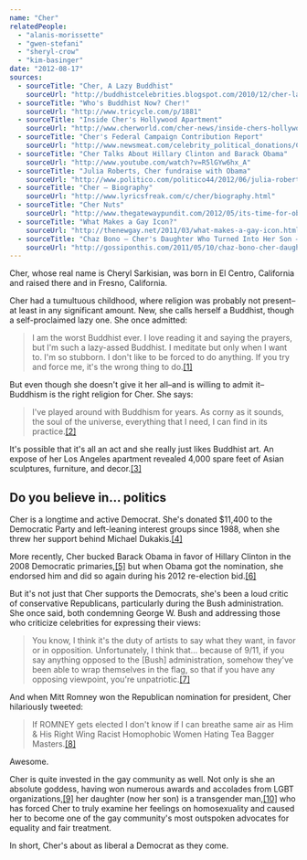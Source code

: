 ```yaml
---
name: "Cher"
relatedPeople:
  - "alanis-morissette"
  - "gwen-stefani"
  - "sheryl-crow"
  - "kim-basinger"
date: "2012-08-17"
sources:
  - sourceTitle: "Cher, A Lazy Buddhist"
    sourceUrl: "http://buddhistcelebrities.blogspot.com/2010/12/cher-lazy-buddhist.html"
  - sourceTitle: "Who's Buddhist Now? Cher!"
    sourceUrl: "http://www.tricycle.com/p/1881"
  - sourceTitle: "Inside Cher's Hollywood Apartment"
    sourceUrl: "http://www.cherworld.com/cher-news/inside-chers-hollywood-apartment/"
  - sourceTitle: "Cher's Federal Campaign Contribution Report"
    sourceUrl: "http://www.newsmeat.com/celebrity_political_donations/Cher.php"
  - sourceTitle: "Cher Talks About Hillary Clinton and Barack Obama"
    sourceUrl: "http://www.youtube.com/watch?v=R5lGYw6hx_A"
  - sourceTitle: "Julia Roberts, Cher fundraise with Obama"
    sourceUrl: "http://www.politico.com/politico44/2012/06/julia-roberts-cher-fundraise-with-obama-125515.html"
  - sourceTitle: "Cher – Biography"
    sourceUrl: "http://www.lyricsfreak.com/c/cher/biography.html"
  - sourceTitle: "Cher Nuts"
    sourceUrl: "http://www.thegatewaypundit.com/2012/05/its-time-for-obama-to-apologize-for-chers-awful-tweets/cher-nuts/"
  - sourceTitle: "What Makes a Gay Icon?"
    sourceUrl: "http://thenewgay.net/2011/03/what-makes-a-gay-icon.html"
  - sourceTitle: "Chaz Bono – Cher's Daughter Who Turned Into Her Son – Talks Sex Change On Oprah"
    sourceUrl: "http://gossiponthis.com/2011/05/10/chaz-bono-cher-daughter-son-talks-sex-change-oprah/"
---
```


Cher, whose real name is Cheryl Sarkisian, was born in El Centro, California and raised there and in Fresno, California.

Cher had a tumultuous childhood, where religion was probably not present–at least in any significant amount. New, she calls herself a Buddhist, though a self-proclaimed lazy one. She once admitted:

>I am the worst Buddhist ever. I love reading it and saying the prayers, but I'm such a lazy-assed Buddhist. I meditate but only when I want to. I'm so stubborn. I don't like to be forced to do anything. If you try and force me, it's the wrong thing to do.<a class="source-citation" href="#http://buddhistcelebrities.blogspot.com/2010/12/cher-lazy-buddhist.html" title="Cher, A Lazy Buddhist">[1]</a>

But even though she doesn't give it her all–and is willing to admit it–Buddhism is the right religion for Cher. She says:

>I've played around with Buddhism for years. As corny as it sounds, the soul of the universe, everything that I need, I can find in its practice.<a class="source-citation" href="#http://www.tricycle.com/p/1881" title="Who&apos;s Buddhist Now? Cher!">[2]</a>

It's possible that it's all an act and she really just likes Buddhist art. An expose of her Los Angeles apartment revealed 4,000 spare feet of Asian sculptures, furniture, and decor.<a class="source-citation" href="#http://www.cherworld.com/cher-news/inside-chers-hollywood-apartment/" title="Inside Cher&apos;s Hollywood Apartment">[3]</a>

## Do you believe in… politics

Cher is a longtime and active Democrat. She's donated $11,400 to the Democratic Party and left-leaning interest groups since 1988, when she threw her support behind Michael Dukakis.<a class="source-citation" href="#http://www.newsmeat.com/celebrity_political_donations/Cher.php" title="Cher&apos;s Federal Campaign Contribution Report">[4]</a>

More recently, Cher bucked Barack Obama in favor of Hillary Clinton in the 2008 Democratic primaries,<a class="source-citation" href="#http://www.youtube.com/watch?v=R5lGYw6hx_A" title="Cher Talks About Hillary Clinton and Barack Obama">[5]</a> but when Obama got the nomination, she endorsed him and did so again during his 2012 re-election bid.<a class="source-citation" href="#http://www.politico.com/politico44/2012/06/julia-roberts-cher-fundraise-with-obama-125515.html" title="Julia Roberts, Cher fundraise with Obama">[6]</a>

But it's not just that Cher supports the Democrats, she's been a loud critic of conservative Republicans, particularly during the Bush administration. She once said, both condemning George W. Bush and addressing those who criticize celebrities for expressing their views:

>You know, I think it's the duty of artists to say what they want, in favor or in opposition. Unfortunately, I think that… because of 9/11, if you say anything opposed to the [Bush] administration, somehow they've been able to wrap themselves in the flag, so that if you have any opposing viewpoint, you're unpatriotic.<a class="source-citation" href="#http://www.lyricsfreak.com/c/cher/biography.html" title="Cher – Biography">[7]</a>

And when Mitt Romney won the Republican nomination for president, Cher hilariously tweeted:

>If ROMNEY gets elected I don't know if I can breathe same air as Him & His Right Wing Racist Homophobic Women Hating Tea Bagger Masters.<a class="source-citation" href="#http://www.thegatewaypundit.com/2012/05/its-time-for-obama-to-apologize-for-chers-awful-tweets/cher-nuts/" title="Cher Nuts">[8]</a>

Awesome.

Cher is quite invested in the gay community as well. Not only is she an absolute goddess, having won numerous awards and accolades from LGBT organizations,<a class="source-citation" href="#http://thenewgay.net/2011/03/what-makes-a-gay-icon.html" title="What Makes a Gay Icon?">[9]</a> her daughter (now her son) is a transgender man,<a class="source-citation" href="#http://gossiponthis.com/2011/05/10/chaz-bono-cher-daughter-son-talks-sex-change-oprah/" title="Chaz Bono – Cher&apos;s Daughter Who Turned Into Her Son – Talks Sex Change On Oprah">[10]</a> who has forced Cher to truly examine her feelings on homosexuality and caused her to become one of the gay community's most outspoken advocates for equality and fair treatment.

In short, Cher's about as liberal a Democrat as they come.